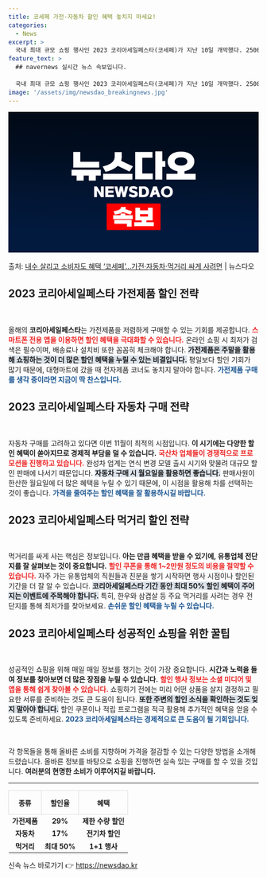 ```yaml
---
title: 코세페 가전·자동차 할인 혜택 놓치지 마세요!
categories:
  - News
excerpt: >
  국내 최대 규모 쇼핑 행사인 2023 코리아세일페스타(코세페)가 지난 10일 개막했다. 2500개 기업이 참…
feature_text: >
  ## navernews 실시간 뉴스 속보입니다.

  국내 최대 규모 쇼핑 행사인 2023 코리아세일페스타(코세페)가 지난 10일 개막했다. 2500개 기업이 참…
image: '/assets/img/newsdao_breakingnews.jpg'
---
```


![뉴스다오 속보](/assets/img/newsdao_breakingnews.jpg)

<p>출처: <a href="https://newsdao.kr/2574" rel="dofollow">내수 살리고 소비자도 혜택 ‘코세페’…가전·자동차·먹거리 싸게 사려면</a> | 뉴스다오</p>

<h2 data-ke-size="size26">2023 코리아세일페스타 가전제품 할인 전략</h2>
<p data-ke-size="size16">&nbsp;</p>
올해의 <b>코리아세일페스타</b>는 가전제품을 저렴하게 구매할 수 있는 기회를 제공합니다. <b><span style="color: #ee2323;">스마트폰 전용 앱을 이용하면 할인 혜택을 극대화할 수 있습니다.</span></b> 온라인 쇼핑 시 최저가 검색은 필수이며, 배송료나 설치비 또한 꼼꼼히 체크해야 합니다. <b><span style="background-color: #21538527;">가전제품은 주말을 활용해 쇼핑하는 것이 더 많은 할인 혜택을 누릴 수 있는 비결입니다.</span></b> 평일보다 할인 기회가 많기 때문에, 대형마트에 갔을 때 전자제품 코너도 놓치지 말아야 합니다. <b><span style="color: #1a5490;">가전제품 구매를 생각 중이라면 지금이 딱 찬스입니다.</span></b>

<h2 data-ke-size="size26">2023 코리아세일페스타 자동차 구매 전략</h2>
<p data-ke-size="size16">&nbsp;</p>
자동차 구매를 고려하고 있다면 이번 11월이 최적의 시점입니다. <b>이 시기에는 다양한 할인 혜택이 쏟아지므로 경제적 부담을 덜 수 있습니다.</b> <b><span style="color: #ee2323;">국산차 업체들이 경쟁적으로 프로모션을 진행하고 있습니다.</span></b> 완성차 업계는 연식 변경 모델 출시 시기와 맞물려 대규모 할인 판매에 나서기 때문입니다. <b><span style="background-color: #21538527;">자동차 구매 시 월요일을 활용하면 좋습니다.</span></b> 판매사원이 한산한 월요일에 더 많은 혜택을 누릴 수 있기 때문에, 이 시점을 활용해 차를 선택하는 것이 좋습니다. <b><span style="color: #1a5490;">가격을 줄여주는 할인 혜택을 잘 활용하시길 바랍니다.</span></b>

<h2 data-ke-size="size26">2023 코리아세일페스타 먹거리 할인 전략</h2>
<p data-ke-size="size16">&nbsp;</p>
먹거리를 싸게 사는 핵심은 정보입니다. <b>아는 만큼 혜택을 받을 수 있기에, 유통업체 전단지를 잘 살펴보는 것이 중요합니다.</b> <b><span style="color: #ee2323;">할인 쿠폰을 통해 1~2만원 정도의 비용을 절약할 수 있습니다.</span></b> 자주 가는 유통업체의 직원들과 친분을 쌓기 시작하면 행사 시점이나 할인된 기간을 더 잘 알 수 있습니다. <b><span style="background-color: #21538527;">코리아세일페스타 기간 동안 최대 50% 할인 혜택이 주어지는 이벤트에 주목해야 합니다.</span></b> 특히, 한우와 삼겹살 등 주요 먹거리를 사려는 경우 전단지를 통해 최저가를 찾아보세요. <b><span style="color: #1a5490;">손쉬운 할인 혜택을 누릴 수 있습니다.</span></b>

<h2 data-ke-size="size26">2023 코리아세일페스타 성공적인 쇼핑을 위한 꿀팁</h2>
<p data-ke-size="size16">&nbsp;</p>
성공적인 쇼핑을 위해 매일 매일 정보를 챙기는 것이 가장 중요합니다. <b>시간과 노력을 들여 정보를 찾아보면 더 많은 장점을 누릴 수 있습니다.</b> <b><span style="color: #ee2323;">할인 행사 정보는 소셜 미디어 및 앱을 통해 쉽게 찾아볼 수 있습니다.</span></b> 쇼핑하기 전에는 미리 어떤 상품을 살지 결정하고 필요한 서류를 준비하는 것도 큰 도움이 됩니다. <b><span style="background-color: #21538527;">또한 주변의 할인 소식을 확인하는 것도 잊지 말아야 합니다.</span></b> 할인 쿠폰이나 적립 프로그램을 적극 활용해 추가적인 혜택을 얻을 수 있도록 준비하세요. <b><span style="color: #1a5490;">2023 코리아세일페스타는 경제적으로 큰 도움이 될 기회입니다.</span></b>

<p data-ke-size="size16">&nbsp;</p>
각 항목들을 통해 올바른 소비를 지향하며 가격을 절감할 수 있는 다양한 방법을 소개해드렸습니다. 올바른 정보를 바탕으로 쇼핑을 진행하면 실속 있는 구매를 할 수 있을 것입니다. <b>여러분의 현명한 소비가 이루어지길 바랍니다.</b> 

<hr>
<table style="width:100%; border-collapse: collapse;">
  <tr>
    <th style="text-align: center; border: 1px solid #dddddd; height: 40px;">종류</th>
    <th style="text-align: center; border: 1px solid #dddddd; height: 40px;">할인율</th>
    <th style="text-align: center; border: 1px solid #dddddd; height: 40px;">혜택</th>
  </tr>
  <tr>
    <td style="text-align: center; height: 17px;"><b>가전제품</b></td>
    <td style="text-align: center; height: 17px;"><b>29%</b></td>
    <td style="text-align: center; height: 17px;"><b>제한 수량 할인</b></td>
  </tr>
  <tr>
    <td style="text-align: center; height: 17px;"><b>자동차</b></td>
    <td style="text-align: center; height: 17px;"><b>17%</b></td>
    <td style="text-align: center; height: 17px;"><b>전기차 할인</b></td>
  </tr>
  <tr>
    <td style="text-align: center; height: 17px;"><b>먹거리</b></td>
    <td style="text-align: center; height: 17px;"><b>최대 50%</b></td>
    <td style="text-align: center; height: 17px;"><b>1+1 행사</b></td>
  </tr>
</table> 

신속 뉴스 바로가기 👉 <a href="https://newsdao.kr" rel="dofollow">https://newsdao.kr</a>


